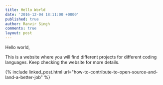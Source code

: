 ```yaml
---
title: Hello World
date: '2016-12-04 18:11:00 +0000'
published: true
author: Ranvir Singh
comments: true
layout: post
---
```


Hello world,

This is a website where you will find different projects for different coding languages. Keep checking the website for more details.

{% include linked_post.html url="how-to-contribute-to-open-source-and-land-a-better-job" %}
